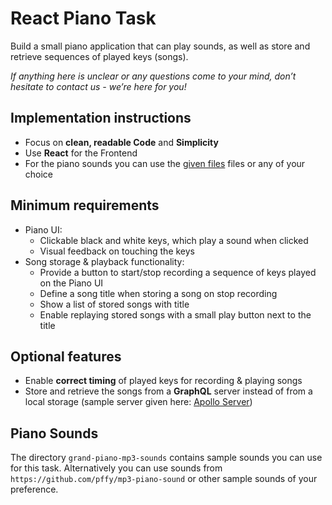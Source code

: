 # React Piano Task

Build a small piano application that can play sounds, as well as store and retrieve sequences of played keys (songs).

*If anything here is unclear or any questions come to your mind, don’t hesitate to contact us - we’re here for you!*

## Implementation instructions

- Focus on **clean, readable Code** and **Simplicity**
- Use **React** for the Frontend
- For the piano sounds you can use the [given files](#piano-sounds) files or any of your choice

## Minimum requirements

- Piano UI:
    - Clickable black and white keys, which play a sound when clicked
    - Visual feedback on touching the keys
- Song storage & playback functionality:
    - Provide a button to start/stop recording a sequence of keys played on the Piano UI
    - Define a song title when storing a song on stop recording
    - Show a list of stored songs with title
    - Enable replaying stored songs with a small play button next to the title

## Optional features

- Enable **correct timing** of played keys for recording & playing songs
- Store and retrieve the songs from a **GraphQL** server instead of from a local storage (sample server given here: [Apollo Server](apollo-server))

## Piano Sounds

The directory `grand-piano-mp3-sounds` contains sample sounds you can use for this task. Alternatively you can use sounds from `https://github.com/pffy/mp3-piano-sound` or other sample sounds of your preference.
